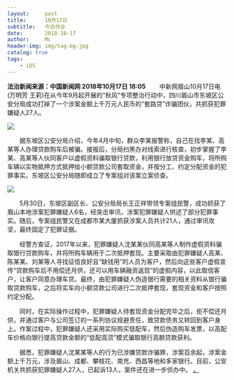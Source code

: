 ```yaml
---
layout:     post
title:      10月17日
subtitle:   今日作业
date:       2018-10-17
author:     Mc
header-img: img/tag-bg.jpg
catalog: true
tags:
    - iOS
---
```


**法治新闻来源：中国新闻网 2018年10月17日 18:05**
　　中新网眉山10月17日电 (万明芳 王莉)在从今年9月起开展的“秋风”专项整治行动中，四川眉山市东坡区公安分局成功打掉了一个涉案金额上千万元人民币的“套路贷”诈骗团伙，共抓获犯罪嫌疑人27人。
  
![](http://p1.img.cctvpic.com/photoworkspace/contentimg/2018/10/17/2018101718034246247.jpg)

　　据东坡区公安分局介绍，今年4月中旬，群众李某报警称，自己在找李某、高某等人办理贷款购车后被骗。接报后，分局扫黑办对线索进行核查，初步掌握了李某、高某等人伙同客户以虚假资料骗取银行贷款，利用银行放贷资金购车，将所购车辆以实物抵押方式抵押给小额贷款公司套取资金，并按分工、约定分配资金的犯罪事实。东坡区公安分局随即成立了专案组对该案立案侦查。
  
![](http://p1.img.cctvpic.com/photoworkspace/contentimg/2018/10/17/2018101718034224503.jpg)

  　　5月30日，东坡区副区长、公安分局局长王正祥带领专案组民警，成功抓获了眉山本地涉案犯罪嫌疑人6名，经突击审讯，涉案犯罪嫌疑人供述了部分犯罪事实。随后，专案组民警又在成都市某大厦抓获涉案人员共计21人，通过审讯攻坚，最终固定了犯罪证据。

　　经警方查证，2017年以来，犯罪嫌疑人沈某某伙同高某等人制作虚假资料骗取银行贷款购车，并将所购车辆用于二次抵押套现。主要采取由犯罪嫌疑人高某、陈某某、刘某等人寻找征信良好且“缺钱用”的人员为客户，然后向这些客户虚假宣传“贷款购车后不用偿还月供，还可以用车辆融资返现”的虚假内容，以此取信客户，让客户同意办理车贷。最终，由犯罪嫌疑人伪造银行需要的相关资料从银行骗取贷款购车，之后将实车向小额贷款公司进行二次抵押套现，套现资金和客户按照约定分配。

　　同时，在实际操作过程中，犯罪嫌疑人待套现资金分配完毕之后，拒不偿还月供，并通过客户与公司签订的一系列协议规避责任，致贷款债务又转回到客户身上。作案过程中，犯罪嫌疑人还采用实际购买低配车，然后伪造购车发票，以高配车价格向银行提高贷款金额的“低配高贷”模式骗取银行高额贷款获利。

　　据悉，犯罪嫌疑人沈某某等人的行为已涉嫌贷款诈骗罪，涉案百余起，涉案金额上千万元，涉及眉山、成都、攀枝花、南充、西昌等地和多家银行。目前，公安机关共抓获犯罪嫌疑人27人，已起诉13人，案件还在进一步侦办中。
[。](http://news.cctv.com/2018/10/17/ARTIsNcTNrgscRFovEMYavrs181017.shtml "。")
